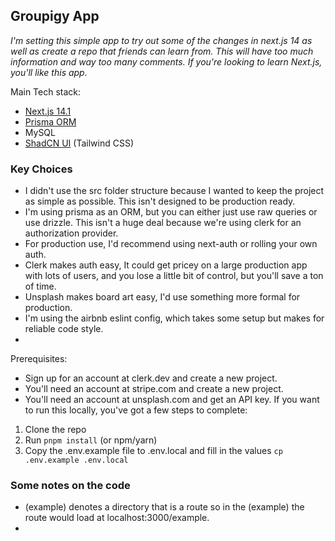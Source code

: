 ## Groupigy App

_I'm setting this simple app to try out some of the changes in next.js 14 as well as create a repo that friends can learn from. This will have too much information and way too many comments. If you're looking to learn Next.js, you'll like this app._



Main Tech stack:
- [Next.js 14.1](https://nextjs.org/)
- [Prisma ORM](https://www.prisma.io/)
- MySQL
- [ShadCN UI](https://ui.shadcn.com) (Tailwind CSS)



### Key Choices
- I didn't use the src folder structure because I wanted to keep the project as simple as possible. This isn't designed to be production ready.
- I'm using prisma as an ORM, but you can either just use raw queries or use drizzle. This isn't a huge deal because we're using clerk for an authorization provider.
- For production use, I'd recommend using next-auth or rolling your own auth.
- Clerk makes auth easy, It could get pricey on a large production app with lots of users, and you lose a little bit of control, but you'll save a ton of time. 
- Unsplash makes board art easy, I'd use something more formal for production.
- I'm using the airbnb eslint config, which takes some setup but makes for reliable code style.
- 

Prerequisites:
- Sign up for an account at clerk.dev and create a new project.
- You'll need an account at stripe.com and create a new project.
- You'll need an account at unsplash.com and get an API key.
If you want to run this locally, you've got a few steps to complete:
1. Clone the repo
2. Run ```pnpm install``` (or npm/yarn)
3. Copy the .env.example file to .env.local and fill in the values ```cp .env.example .env.local```


### Some notes on the code
- (example) denotes a directory that is a route so in the (example) the route would load at localhost:3000/example.
- 